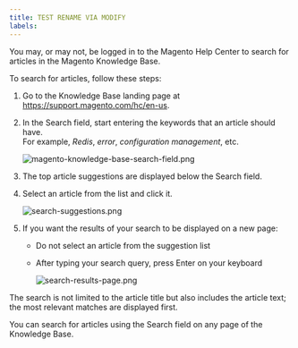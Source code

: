 ```yaml
---
title: TEST RENAME VIA MODIFY
labels: 
---
```


You may, or may not, be logged in to the Magento Help Center to search for articles in the Magento Knowledge Base.

To search for articles, follow these steps:

1. Go to the Knowledge Base landing page at <https://support.magento.com/hc/en-us>.
1. In the Search field, start entering the keywords that an article should have.   
    For example, _Redis_, _error_, _configuration management_, etc.  
      
    ![magento-knowledge-base-search-field.png](https://support.magento.com/hc/article_attachments/360016528791/magento-knowledge-base-search-field.png)  
      
    
1. The top article suggestions are displayed below the Search field.
1. Select an article from the list and click it.  
      
    ![search-suggestions.png](https://support.magento.com/hc/article_attachments/360016528991/search-suggestions.png)  
      
    
1. If you want the results of your search to be displayed on a new page:
    
    * Do not select an article from the suggestion list
    * After typing your search query, press Enter on your keyboard  
          
        ![search-results-page.png](https://support.magento.com/hc/article_attachments/360016477832/search-results-page.png)
    
    
    

The search is not limited to the article title but also includes the article text; the most relevant matches are displayed first.

You can search for articles using the Search field on any page of the Knowledge Base.